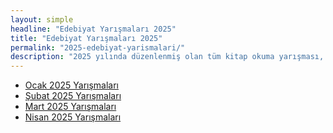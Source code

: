 ```yaml
---
layout: simple
headline: "Edebiyat Yarışmaları 2025"
title: "Edebiyat Yarışmaları 2025"
permalink: "2025-edebiyat-yarismalari/"
description: "2025 yılında düzenlenmiş olan tüm kitap okuma yarışması, şiir yarışması, senaryo yarışması ve diğer edebiyat yarışmalarını bu sayfadan ay-ay görüntüleyebilirsiniz."
---
```


<ul class='nav flex-column'>
   <li class='nav-item'><a class='nav-link' href='/ocak-2025-yarismalar/'>Ocak 2025 Yarışmaları</a></li>
   <li class='nav-item'><a class='nav-link' href='/subat-2025-yarismalar/'>Şubat 2025 Yarışmaları</a></li>
   <li class='nav-item'><a class='nav-link' href='/mart-2025-yarismalar/'>Mart 2025 Yarışmaları</a></li>
   <li class='nav-item'><a class='nav-link' href='/nisan-2025-yarismalar/'>Nisan 2025 Yarışmaları</a></li>
</ul>